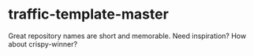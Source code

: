 # traffic-template-master
Great repository names are short and memorable. Need inspiration? How about crispy-winner?
